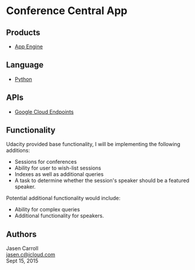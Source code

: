 # Conference Central App

## Products
- [App Engine][1]

## Language
- [Python][2]

## APIs
- [Google Cloud Endpoints][3]

## Functionality

Udacity provided base functionality, I will be implementing the following additions:

* Sessions for conferences
* Ability for user to wish-list sessions
* Indexes as well as additional queries
* A task to determine whether the session's speaker should be a featured speaker.

Potential additional functionality would include:

* Ability for complex queries
* Additional functionality for speakers.


## Authors

Jasen Carroll  
jasen.c@icloud.com  
Sept 15, 2015  


[1]: https://developers.google.com/appengine
[2]: http://python.org
[3]: https://developers.google.com/appengine/docs/python/endpoints/
